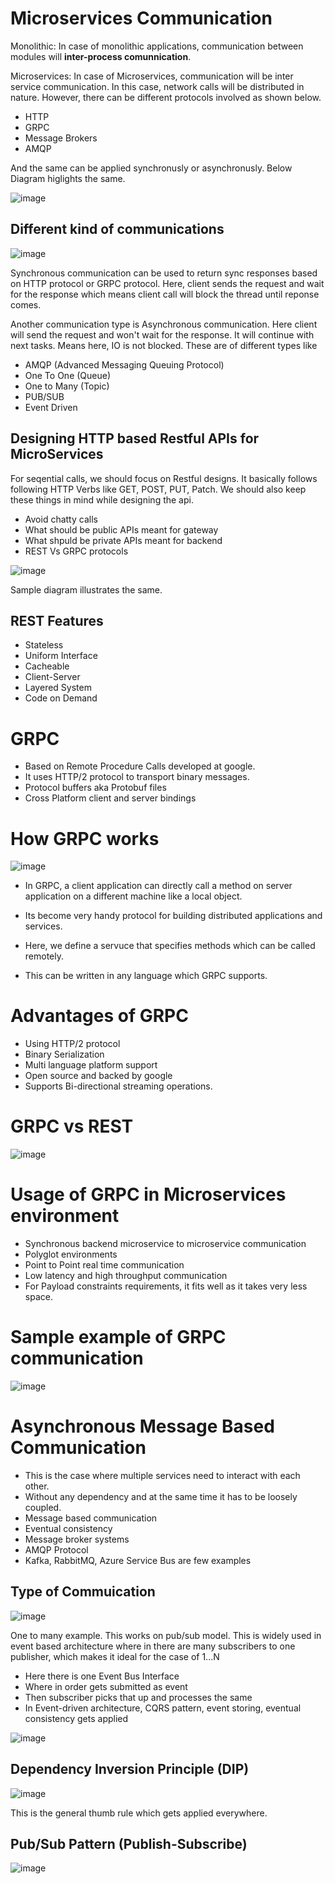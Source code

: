 # Microservices Communication

Monolithic: In case of monolithic applications, communication between modules will **inter-process comunnication**. 

Microservices: In case of Microservices, communication will be inter service communication. In this case, network calls will be distributed in nature. However, there can be different protocols involved as shown below.
- HTTP
- GRPC
- Message Brokers
- AMQP 

And the same can be applied synchronusly or asynchronusly. Below Diagram higlights the same.

![image](https://user-images.githubusercontent.com/3886381/159232320-8e17bdb7-7982-40a6-a87d-40f144bd6f81.png)

## Different kind of communications

![image](https://user-images.githubusercontent.com/3886381/159234586-5a6f9594-7df3-41c0-9a07-fc3ffeee6a66.png)

Synchronous communication can be used to return sync responses based on HTTP protocol or GRPC protocol. Here, client sends the request and wait for the response which means client call will block the thread until reponse comes.

Another communication type is Asynchronous communication. Here client will send the request and won't wait for the response. It will continue with next tasks. Means here, IO is not blocked. These are of different types like

- AMQP (Advanced Messaging Queuing Protocol)
- One To One (Queue)
- One to Many (Topic)
- PUB/SUB 
- Event Driven

## Designing HTTP based Restful APIs for MicroServices

For seqential calls, we should focus on Restful designs. It basically follows following HTTP Verbs like GET, POST, PUT, Patch. We should also keep these things in mind while designing the api.

- Avoid chatty calls
- What should be public APIs meant for gateway
- What shpuld be private APIs meant for backend 
- REST Vs GRPC protocols

![image](https://user-images.githubusercontent.com/3886381/159731081-ea129a1c-3bf4-4724-ba8f-79c56e6d0b1f.png)

Sample diagram illustrates the same.

## REST Features
- Stateless
- Uniform Interface
- Cacheable
- Client-Server
- Layered System
- Code on Demand

# GRPC

- Based on Remote Procedure Calls developed at google.
- It uses HTTP/2 protocol to transport binary messages.
- Protocol buffers aka Protobuf files
- Cross Platform client and server bindings

# How GRPC works

![image](https://user-images.githubusercontent.com/3886381/159735705-31989a94-a33e-4d31-8d19-0cbefc269285.png)

- In GRPC, a client application can directly call a method on server application on a different machine like a local object.

- Its become very handy protocol for building distributed applications and services.

- Here, we define a servuce that specifies methods which can be called remotely.

- This can be written in any language which GRPC supports.

# Advantages of GRPC

- Using HTTP/2 protocol
- Binary Serialization
- Multi language platform support
- Open source and backed by google
- Supports Bi-directional streaming operations.

# GRPC vs REST

![image](https://user-images.githubusercontent.com/3886381/159737286-159039bc-2fb2-44f4-a854-3179fe256996.png)

# Usage of GRPC in Microservices environment

- Synchronous backend microservice to microservice communication
- Polyglot environments
- Point to Point real time communication
- Low latency and high throughput communication
- For Payload constraints requirements, it fits well as it takes very less space.

# Sample example of GRPC communication

![image](https://user-images.githubusercontent.com/3886381/159738585-aca09ff3-bdec-46a0-912e-5ac4cba7717a.png)

# Asynchronous Message Based Communication

- This is the case where multiple services need to interact with each other.
- Without any dependency and at the same time it has to be loosely coupled.
- Message based communication
- Eventual consistency
- Message broker systems
- AMQP Protocol
- Kafka, RabbitMQ, Azure Service Bus are few examples

## Type of Commuication

![image](https://user-images.githubusercontent.com/3886381/160139910-01986096-887d-4fff-9310-c8a202bf08cb.png)

One to many example. This works on pub/sub model. This is widely used in event based architecture where in there are many subscribers to one publisher, which makes it ideal for the case of 1...N

- Here there is one Event Bus Interface
- Where in order gets submitted as event
- Then subscriber picks that up and processes the same
- In Event-driven architecture, CQRS pattern, event storing, eventual consistency gets applied

![image](https://user-images.githubusercontent.com/3886381/160140351-d076135a-e7c5-4e37-96d3-70881a7c833b.png)

## Dependency Inversion Principle (DIP)

![image](https://user-images.githubusercontent.com/3886381/160142269-8d910361-f39c-410a-bcb9-6ace05599564.png)

This is the general thumb rule which gets applied everywhere.

## Pub/Sub Pattern (Publish-Subscribe)

![image](https://user-images.githubusercontent.com/3886381/160142658-8873d62b-41ea-44f1-a240-237e6efc2e75.png)
